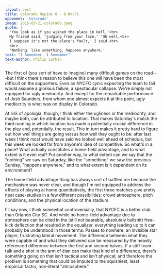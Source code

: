 ```yaml
---
layout: post
title: Colorado Rapids 0 - 0 NYCFC 
opponent: 'Colorado' 
image: 2015-03-21-colorado.jpeg
quote: |
  'You look as if you wished the place in Hell,'<br>
  My friend said, 'judging from your face.' 'Oh well,<br>
  I suppose it's not the place's fault,' I said.<br>
  <br>
  'Nothing, like something, happens anywhere.'
text: "I Remember, I Remember" 
text-author: Philip Larkin 
---
```


The first of (you sort of have to imagine) many difficult games on the road---but I think there's reason to believe this one will have been the most difficult on the supporters. Even an NYCFC cynic expecting the team to fail would assume a glorious failure, a spectacular collapse. We're simply not equipped for ugly mediocrity. And except for the remarkable performance of Josh Saunders, from whom one almost expects it at this point, ugly mediocrity is what was on display in Colorado.

At risk of apologia, though, I think either the ugliness or the mediocrity, and maybe both, can be attributed to location. That makes Saturday's match the third running in which location has made a potentially crucial difference in the play and, potentially, the result.<!--break--> This in turn makes it pretty hard to figure out how well things are going versus how well they ought to be: after last week I think most would have said we looked well ahead of schedule, but this week we looked far from anyone's idea of competitive. So what's in a place? What actually constitutes a home-field advantage, and to what extent is it even real? Put another way, to what extent can we say that the "nothing" we saw on Saturday, like the "something" we saw the previous Sunday, "happens anywhere," and to what extent is it dependent on its environment? 

The home-field advantage thing has always sort of baffled me because the mechanism was never clear, and though I'm not equipped to address the effects of playing at home quantitatively, the first three matches give pretty neat case-studies in a few different possibilities: crowd atmosphere, pitch conditions, and the physical location of the stadium.

I'll say now, I think somewhat controversially, that NYCFC is a better club than Orlando City SC. And while no home-field advantage due to atmosphere can be cited in the (still not bearable, absolutely bullshit) free-kick deflection that resulted in the equalizer, everything leading up to it can probably be understood in those terms. Passes to nowhere; an invisible star player; frustrating lateral movement. The difference between what they were capable of and what they delivered can be measured by the heavily referenced difference between the first and second halves. If a stiff team-talk and a shot in the arm of élan can make that kind of a difference, there's something going on that isn't tactical and isn't physical; and therefore the problem is something that could be imputed to the squishiest, least empirical factor, non-literal "atmosphere."


